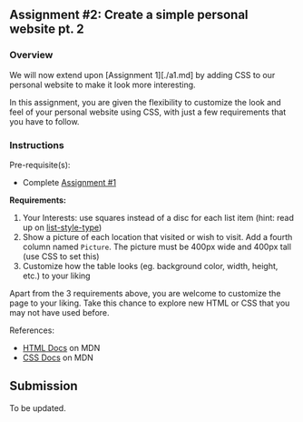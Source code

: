 ## Assignment #2: Create a simple personal website pt. 2

### Overview

We will now extend upon [Assignment 1][./a1.md] by adding CSS to our personal
website to make it look more interesting.

In this assignment, you are given the flexibility to customize the look and feel
of your personal website using CSS, with just a few requirements that you have
to follow.

### Instructions

Pre-requisite(s):
- Complete [Assignment #1][a1]

**Requirements:**
1. Your Interests: use squares instead of a disc for each list item (hint: read up on [list-style-type](list-style-type))
2. Show a picture of each location that visited or wish to visit. Add a fourth
column named `Picture`. The picture must be 400px wide and 400px tall (use CSS to set this)
3. Customize how the table looks (eg. background color, width, height, etc.) to your liking 

Apart from the 3 requirements above, you are welcome to customize the page to your liking. Take this chance to explore new
HTML or CSS that you may not have used before.


References:
- [HTML Docs][html-docs] on MDN
- [CSS Docs][css-docs] on MDN

## Submission

To be updated.

[a1]: ./a1.md
[list-style-type]: https://developer.mozilla.org/en-US/docs/Web/CSS/list-style-type
[html-docs]: https://developer.mozilla.org/en-US/docs/Web/HTML
[css-docs]: https://developer.mozilla.org/en-US/docs/Web/CSS